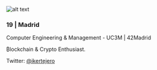 ![alt text](https://media-exp1.licdn.com/dms/image/C4D16AQG9g_UZwu143w/profile-displaybackgroundimage-shrink_350_1400/0/1609519589792?e=1632355200&v=beta&t=87eIjtP0eapfetuIm62SELhkwDBYwpNYQY-qCGHh-ls)
### 19 | Madrid
Computer Engineering & Management - UC3M | 42Madrid

₿lockchain & Crypto Enthusiast.

Twitter: [@ikertejero](https://twitter.com/ikertejero)

<!--
**ikertejero/ikertejero** is a ✨ _special_ ✨ repository because its `README.md` (this file) appears on your GitHub profile.



